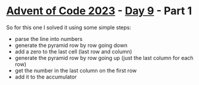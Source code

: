 # [Advent of Code 2023](../../README.md) - [Day 9](../README.md) - Part 1

So for this one I solved it using some simple steps:
- parse the line into numbers
- generate the pyramid row by row going down
- add a zero to the last cell (last row and column)
- generate the pyramid row by row going up 
  (just the last column for each row)
- get the number in the last column on the first row
- add it to the accumulator

